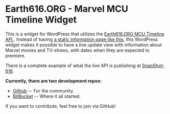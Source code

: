 # Earth616.ORG - Marvel MCU Timeline Widget

This is a widget for WordPress that utilizes the [Earth616.ORG MCU Timeline API.](https://mcu.earth616.org/display/TORNEVALL/Marvel+MCU+Timeline+API). Instead of having [a static information page like this](https://mcu.earth616.org/pages/viewpage.action?pageId=54132764), this WordPress widget makes it possible to have a live update view with information about Marvel movies and TV-shows, with dates when they are expected to premiere.

There is a complete example of what the live API is publishing at [SnapShot-616](https://snapshot.earth616.org/).

**Currently, there are two development repos:**

* [Github](https://github.com/Tornevall/wp-earth616org-mcuapi) -- For the community.
* [BitBucket](https://bitbucket.tornevall.net/projects/WWW/repos/wp-earth616org-mcuapi/browse) -- Where it all started.

If you want to contribute, feel free to join via GitHub!

